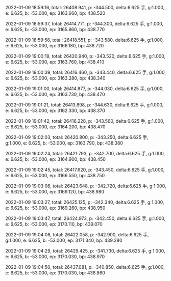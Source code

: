 2022-01-09 18:59:16, total: 26408.941, p: -344.500, delta:6.625 手, g:1.000, e: 6.625, b: -53.000, ep: 3163.660, bp: 438.520

2022-01-09 18:59:37, total: 26414.771, p: -344.300, delta:6.625 手, g:1.000, e: 6.625, b: -53.000, ep: 3165.860, bp: 438.770

2022-01-09 18:59:58, total: 26418.551, p: -343.580, delta:6.625 手, g:1.000, e: 6.625, b: -53.000, ep: 3166.180, bp: 438.720

2022-01-09 19:00:19, total: 26420.940, p: -343.520, delta:6.625 手, g:1.000, e: 6.625, b: -53.000, ep: 3163.760, bp: 438.410

2022-01-09 19:00:39, total: 26416.460, p: -343.440, delta:6.625 手, g:1.000, e: 6.625, b: -53.000, ep: 3163.280, bp: 438.340

2022-01-09 19:01:00, total: 26414.877, p: -344.030, delta:6.625 手, g:1.000, e: 6.625, b: -53.000, ep: 3163.730, bp: 438.470

2022-01-09 19:01:21, total: 26413.898, p: -344.630, delta:6.625 手, g:1.000, e: 6.625, b: -53.000, ep: 3162.330, bp: 438.370

2022-01-09 19:01:42, total: 26416.228, p: -343.560, delta:6.625 手, g:1.000, e: 6.625, b: -53.000, ep: 3164.200, bp: 438.470

2022-01-09 19:02:03, total: 26420.800, p: -343.250, delta:6.625 手, g:1.000, e: 6.625, b: -53.000, ep: 3163.790, bp: 438.380

2022-01-09 19:02:24, total: 26421.793, p: -342.700, delta:6.625 手, g:1.000, e: 6.625, b: -53.000, ep: 3164.900, bp: 438.450

2022-01-09 19:02:45, total: 26417.620, p: -343.450, delta:6.625 手, g:1.000, e: 6.625, b: -53.000, ep: 3166.550, bp: 438.750

2022-01-09 19:03:06, total: 26423.648, p: -342.720, delta:6.625 手, g:1.000, e: 6.625, b: -53.000, ep: 3169.120, bp: 438.980

2022-01-09 19:03:27, total: 26425.125, p: -342.340, delta:6.625 手, g:1.000, e: 6.625, b: -53.000, ep: 3169.260, bp: 438.950

2022-01-09 19:03:47, total: 26424.973, p: -342.450, delta:6.625 手, g:1.000, e: 6.625, b: -53.000, ep: 3170.110, bp: 439.070

2022-01-09 19:04:08, total: 26422.058, p: -342.900, delta:6.625 手, g:1.000, e: 6.625, b: -53.000, ep: 3171.340, bp: 439.280

2022-01-09 19:04:29, total: 26429.425, p: -341.730, delta:6.625 手, g:1.000, e: 6.625, b: -53.000, ep: 3170.030, bp: 438.970

2022-01-09 19:04:50, total: 26437.081, p: -340.850, delta:6.625 手, g:1.000, e: 6.625, b: -53.000, ep: 3170.030, bp: 438.860